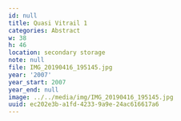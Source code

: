 ```yaml
---
id: null
title: Quasi Vitrail 1
categories: Abstract
w: 38
h: 46
location: secondary storage
note: null
file: IMG_20190416_195145.jpg
year: '2007'
year_start: 2007
year_end: null
image: ../../media/img/IMG_20190416_195145.jpg
uuid: ec202e3b-a1fd-4233-9a9e-24ac616617a6
---
```


